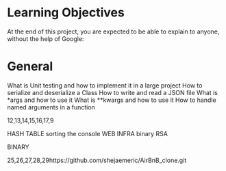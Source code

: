 # Learning Objectives
At the end of this project, you are expected to be able to explain to anyone, without the help of Google:

# General
What is Unit testing and how to implement it in a large project
How to serialize and deserialize a Class
How to write and read a JSON file
What is *args and how to use it
What is **kwargs and how to use it
How to handle named arguments in a function


12,13,14,15,16,17,9

HASH TABLE
sorting
the console
WEB INFRA
binary
RSA


BINARY

25,26,27,28,29https://github.com/shejaemeric/AirBnB_clone.git
